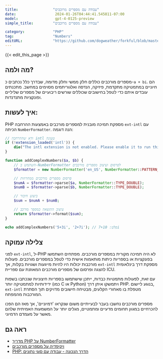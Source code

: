 ```yaml
---
title:                "עבודה עם מספרים מרוכבים"
date:                  2024-01-26T04:44:41.545811-07:00
model:                 gpt-4-0125-preview
simple_title:         "עבודה עם מספרים מרוכבים"

category:             "PHP"
tag:                  "Numbers"
editURL:              "https://github.com/dogweather/forkful/blob/master/content/he/php/working-with-complex-numbers.md"
---
```


{{< edit_this_page >}}

## מה ולמה?
מספרים מורכבים כוללים חלק ממשי וחלק מדומה, שבדרך כלל נכתבים כ-`a + bi`. הם חיוניים במתמטיקה מתקדמת, פיזיקה, הנדסה ואלגוריתמים מסוימים במחשב. מתכנתים עובדים איתם כדי לטפל בחישובים שכוללים שורשים ריבועיים של מספרים שליליים ופונקציות מתנדנדות.

## איך לעשות:
PHP מספקת תמיכה מובנית למספרים מורכבים באמצעות ההרחבה `ext-intl` עם הכיתה `NumberFormatter`. הנה דוגמה:

```php
// ודא שההרחבה intl טעונה
if (!extension_loaded('intl')) {
    die("The intl extension is not enabled. Please enable it to run this code.");
}

function addComplexNumbers($a, $b) {
    // השתמש ב-NumberFormatter לפרסום ועיצוב מספרים מורכבים
    $formatter = new NumberFormatter('en_US', NumberFormatter::PATTERN_RULEBASED, 'i = -1;');

    // פרסום מספרים מורכבים ממחרוזות
    $numA = $formatter->parse($a, NumberFormatter::TYPE_DOUBLE);
    $numB = $formatter->parse($b, NumberFormatter::TYPE_DOUBLE);

    // ביצוע חיבור
    $sum = $numA + $numB;

    // עיצוב התוצאה כמספר מורכב
    return $formatter->format($sum);
}

echo addComplexNumbers('5+3i', '2+7i'); // פלט: 7+10i
```

## צלילה עמוקה
לפני `ext-intl`, ל-PHP לא היה תמיכה מקורית במספרים מורכבים. מפתחים השתמשו בפונקציות או בספריות כיתות מותאמות אישית כדי לטפל במספרים מורכבים. פעולות מורכבות יכולות היו להיות מייגעות ושגויות בקלות, אך `ext-intl` מספקת דרך בינלאומית להצגה ופרסום של מספרים מורכבים המאוזנת עם ספריית ICU.

עם זאת, לפעולות מתמטיות כבדות, ייתכן שישתמשו בספריות חיצוניות שנכתבו בשפות ידידותיות למתמטיקה יותר (כמו C או Python) ויתמשקו איתן דרך PHP. בנוגע ליישום, `ext-intl` מטפלת בו מאחורי הקלעים, מבטיחה חישובים מדויקים תוך הסתרת המורכבות מהמפתח.

מספרים מורכבים נחשבו בעבר לבעייתיים משום שנקראו 'דמיוניים', אך מאז הם הפכו להכרחיים במגוון תחומים מדעיים ומתמטיים, מגלים יותר על המשמעות האמיתית שלהם מאשר על מעמדם הדמיוני.

## ראה גם
- [מדריך PHP על NumberFormatter](https://www.php.net/manual/en/class.numberformatter.php)
- [ויקיפדיה על מספרים מורכבים](https://en.wikipedia.org/wiki/Complex_number)
- [PHP: הדרך הנכונה - עבודה עם סוגי נתונים](https://phptherightway.com/#data_types)
